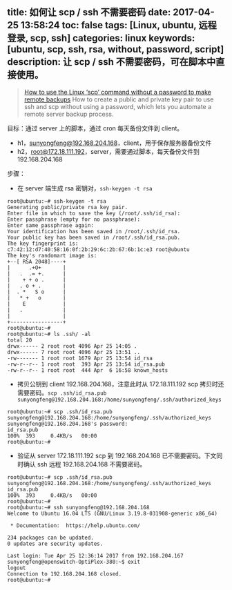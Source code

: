 title: 如何让 scp / ssh 不需要密码
date: 2017-04-25 13:58:24
toc: false
tags: [Linux, ubuntu, 远程登录, scp, ssh]
categories: linux
keywords: [ubuntu, scp, ssh, rsa, without, password, script]
description: 让 scp / ssh 不需要密码，可在脚本中直接使用。
---

> [How to use the Linux ‘scp’ command without a password to make remote backups](http://alvinalexander.com/linux-unix/how-use-scp-without-password-backups-copy)
> How to create a public and private key pair to use ssh and scp without using a password, which lets you automate a remote server backup process.

目标：通过 server 上的脚本，通过 cron 每天备份文件到 client。

* h1，sunyongfeng@192.168.204.168，client，用于保存服务器备份文件
* h2，root@172.18.111.192，server，需要通过脚本，每天备份文件到 192.168.204.168

步骤：

* 在 server 端生成 rsa 密钥对，`ssh-keygen -t rsa`

```
root@ubuntu:~# ssh-keygen -t rsa
Generating public/private rsa key pair.
Enter file in which to save the key (/root/.ssh/id_rsa): 
Enter passphrase (empty for no passphrase): 
Enter same passphrase again: 
Your identification has been saved in /root/.ssh/id_rsa.
Your public key has been saved in /root/.ssh/id_rsa.pub.
The key fingerprint is:
c7:42:12:d7:40:58:16:0f:2b:29:6c:2b:67:6b:1c:e3 root@ubuntu
The key's randomart image is:
+--[ RSA 2048]----+
|      .+O+       |
|   .  .= +.      |
|    + + o .      |
|   . o + .       |
|  . *   S o      |
|   * +   o       |
|    E            |
|   .             |
|                 |
+-----------------+
root@ubuntu:~# 
root@ubuntu:~# ls .ssh/ -al            
total 20
drwx------ 2 root root 4096 Apr 25 14:05 .
drwx------ 7 root root 4096 Apr 25 13:51 ..
-rw------- 1 root root 1679 Apr 25 13:54 id_rsa
-rw-r--r-- 1 root root  393 Apr 25 13:54 id_rsa.pub
-rw-r--r-- 1 root root  444 Apr  6 16:58 known_hosts
```

* 拷贝公钥到 client 192.168.204.168，注意此时从 172.18.111.192 scp 拷贝时还需要密码。`scp .ssh/id_rsa.pub sunyongfeng@192.168.204.168:/home/sunyongfeng/.ssh/authorized_keys`

```
root@ubuntu:~# scp .ssh/id_rsa.pub sunyongfeng@192.168.204.168:/home/sunyongfeng/.ssh/authorized_keys
sunyongfeng@192.168.204.168's password: 
id_rsa.pub                                                                                       100%  393     0.4KB/s   00:00    
root@ubuntu:~# 
```

* 验证从 server 172.18.111.192 scp 到 192.168.204.168 已不需要密码。下文同时确认 ssh 远程 192.168.204.168 不需要密码。

```
root@ubuntu:~# scp .ssh/id_rsa.pub sunyongfeng@192.168.204.168:/home/sunyongfeng/.ssh/authorized_keys
id_rsa.pub                                                                                       100%  393     0.4KB/s   00:00    
root@ubuntu:~# 
root@ubuntu:~# ssh sunyongfeng@192.168.204.168
Welcome to Ubuntu 16.04 LTS (GNU/Linux 3.19.8-031908-generic x86_64)

 * Documentation:  https://help.ubuntu.com/

234 packages can be updated.
0 updates are security updates.

Last login: Tue Apr 25 12:36:14 2017 from 192.168.204.167
sunyongfeng@openswitch-OptiPlex-380:~$ exit
logout
Connection to 192.168.204.168 closed.
root@ubuntu:~# 
```
